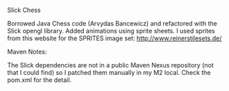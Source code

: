 Slick Chess

Borrowed Java Chess code (Arvydas Bancewicz) and refactored with the Slick opengl library.
Added animations using sprite sheets.
I used sprites from this website for the SPRITES image set: http://www.reinerstilesets.de/

Maven Notes:

The Slick dependencies are not in a public Maven Nexus repository (not that I could find) so I patched them manually in my M2 local.
Check the pom.xml for the detail. 






